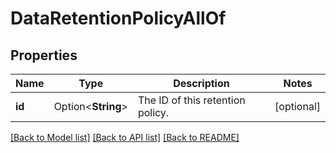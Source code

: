 # DataRetentionPolicyAllOf

## Properties

Name | Type | Description | Notes
------------ | ------------- | ------------- | -------------
**id** | Option<**String**> | The ID of this retention policy. | [optional]

[[Back to Model list]](../README.md#documentation-for-models) [[Back to API list]](../README.md#documentation-for-api-endpoints) [[Back to README]](../README.md)


